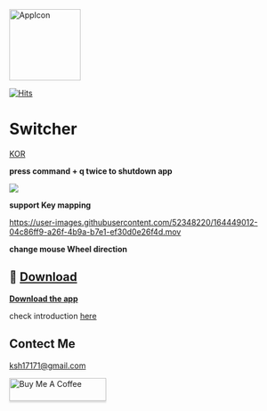 <img alt="AppIcon" src="https://user-images.githubusercontent.com/52348220/164444909-37522368-942e-49fc-8e30-80ca99d5ad4e.png" width="128px" align="center" />

[![Hits](https://hits.seeyoufarm.com/api/count/incr/badge.svg?url=https%3A%2F%2Fgithub.com%2Ftkgka%2FSwitcher&count_bg=%2379C83D&title_bg=%23555555&icon=&icon_color=%23E7E7E7&title=hits&edge_flat=false)](https://hits.seeyoufarm.com)

# Switcher

<a href ="https://github.com/tkgka/Switcher/blob/main/Readme/README_KR.md" >KOR</a>


**press command + q twice to shutdown app**

![](https://user-images.githubusercontent.com/52348220/150669417-04c33fc1-5780-4627-abf4-359eaa5a333c.gif)


**support Key mapping**

https://user-images.githubusercontent.com/52348220/164449012-04c86ff9-a26f-4b9a-b7e1-ef30d0e26f4d.mov


**change mouse Wheel direction**


## 💾 [Download](https://github.com/tkgka/Switcher/releases) 
[**Download the app**](https://github.com/tkgka/Switcher/releases/download/v2.0.1/Switcher.dmg)


check introduction <a href = "https://github.com/tkgka/Switcher/blob/main/Readme/HowToUse_EN.md"> here </a>

## Contect Me
ksh17171@gmail.com

<a href="https://www.buymeacoffee.com/tkgka" target="_blank"><img src="https://www.buymeacoffee.com/assets/img/custom_images/orange_img.png" alt="Buy Me A Coffee" style="height: 41px !important;width: 174px !important;box-shadow: 0px 3px 2px 0px rgba(190, 190, 190, 0.5) !important;-webkit-box-shadow: 0px 3px 2px 0px rgba(190, 190, 190, 0.5) !important;" ></a>


